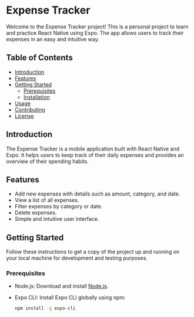 # Expense Tracker

Welcome to the Expense Tracker project! This is a personal project to learn and practice React Native using Expo. The app allows users to track their expenses in an easy and intuitive way.

## Table of Contents

- [Introduction](#introduction)
- [Features](#features)
- [Getting Started](#getting-started)
  - [Prerequisites](#prerequisites)
  - [Installation](#installation)
- [Usage](#usage)
- [Contributing](#contributing)
- [License](#license)

## Introduction

The Expense Tracker is a mobile application built with React Native and Expo. It helps users to keep track of their daily expenses and provides an overview of their spending habits.

## Features

- Add new expenses with details such as amount, category, and date.
- View a list of all expenses.
- Filter expenses by category or date.
- Delete expenses.
- Simple and intuitive user interface.

## Getting Started

Follow these instructions to get a copy of the project up and running on your local machine for development and testing purposes.

### Prerequisites

- Node.js: Download and install [Node.js](https://nodejs.org/).
- Expo CLI: Install Expo CLI globally using npm:

  ```sh
  npm install -g expo-cli
